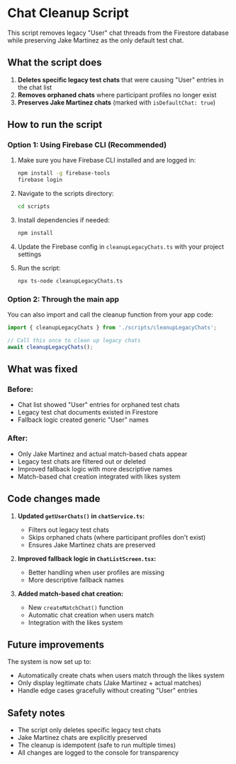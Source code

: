 # Chat Cleanup Script

This script removes legacy "User" chat threads from the Firestore database while preserving Jake Martinez as the only default test chat.

## What the script does

1. **Deletes specific legacy test chats** that were causing "User" entries in the chat list
2. **Removes orphaned chats** where participant profiles no longer exist
3. **Preserves Jake Martinez chats** (marked with `isDefaultChat: true`)

## How to run the script

### Option 1: Using Firebase CLI (Recommended)

1. Make sure you have Firebase CLI installed and are logged in:
   ```bash
   npm install -g firebase-tools
   firebase login
   ```

2. Navigate to the scripts directory:
   ```bash
   cd scripts
   ```

3. Install dependencies if needed:
   ```bash
   npm install
   ```

4. Update the Firebase config in `cleanupLegacyChats.ts` with your project settings

5. Run the script:
   ```bash
   npx ts-node cleanupLegacyChats.ts
   ```

### Option 2: Through the main app

You can also import and call the cleanup function from your app code:

```typescript
import { cleanupLegacyChats } from './scripts/cleanupLegacyChats';

// Call this once to clean up legacy chats
await cleanupLegacyChats();
```

## What was fixed

### Before:
- Chat list showed "User" entries for orphaned test chats
- Legacy test chat documents existed in Firestore
- Fallback logic created generic "User" names

### After:
- Only Jake Martinez and actual match-based chats appear
- Legacy test chats are filtered out or deleted
- Improved fallback logic with more descriptive names
- Match-based chat creation integrated with likes system

## Code changes made

1. **Updated `getUserChats()` in `chatService.ts`:**
   - Filters out legacy test chats
   - Skips orphaned chats (where participant profiles don't exist)
   - Ensures Jake Martinez chats are preserved

2. **Improved fallback logic in `ChatListScreen.tsx`:**
   - Better handling when user profiles are missing
   - More descriptive fallback names

3. **Added match-based chat creation:**
   - New `createMatchChat()` function
   - Automatic chat creation when users match
   - Integration with the likes system

## Future improvements

The system is now set up to:
- Automatically create chats when users match through the likes system
- Only display legitimate chats (Jake Martinez + actual matches)
- Handle edge cases gracefully without creating "User" entries

## Safety notes

- The script only deletes specific legacy test chats
- Jake Martinez chats are explicitly preserved
- The cleanup is idempotent (safe to run multiple times)
- All changes are logged to the console for transparency